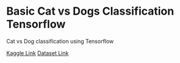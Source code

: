 # Basic Cat vs Dogs Classification Tensorflow
 Cat vs Dog classification using Tensorflow
 
[Kaggle Link](https://www.kaggle.com/tamojitdas2000/dog-vs-cat?)
[Dataset Link](https://www.kaggle.com/chetankv/dogs-cats-images)
